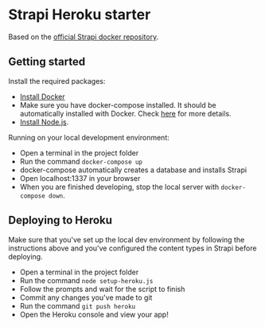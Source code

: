 # Strapi Heroku starter
Based on the [official Strapi docker repository](https://github.com/strapi/strapi-docker).

## Getting started
Install the required packages:
- [Install Docker](https://docs.docker.com/install/)
- Make sure you have docker-compose installed. It should be automatically installed with Docker. Check [here](https://docs.docker.com/compose/install/) for more details.
- [Install Node.js](https://nodejs.org/en/download/).

Running on your local development environment:
- Open a terminal in the project folder
- Run the command `docker-compose up`
- docker-compose automatically creates a database and installs Strapi
- Open localhost:1337 in your browser
- When you are finished developing, stop the local server with `docker-compose down`.

## Deploying to Heroku
Make sure that you've set up the local dev environment by following the instructions above and you've configured the content types in Strapi before deploying.
- Open a terminal in the project folder
- Run the command `node setup-heroku.js`
- Follow the prompts and wait for the script to finish
- Commit any changes you've made to git
- Run the command `git push heroku`
- Open the Heroku console and view your app!